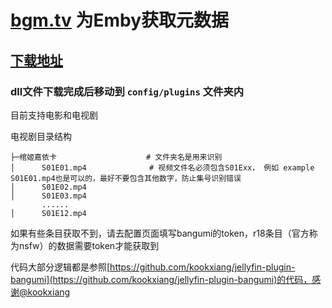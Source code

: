 # [bgm.tv](https://bgm.tv) 为Emby获取元数据

## [下载地址](https://github.com/fuxin052/Emby.Plugins.Bangumi/raw/main/Emby.Plugins.Bangumi/bin/Release/net6.0/Emby.Plugins.Bangumi.dll) 

### dll文件下载完成后移动到 `config/plugins` 文件夹内

目前支持电影和电视剧

电视剧目录结构
```
├─棺姬嘉依卡                    # 文件夹名是用来识别
│      S01E01.mp4              # 视频文件名必须包含S01Exx， 例如 example S01E01.mp4也是可以的，最好不要包含其他数字，防止集号识别错误
│      S01E02.mp4
│      S01E03.mp4
       ......
│      S01E12.mp4

```

如果有些条目获取不到，请去配置页面填写bangumi的token，r18条目（官方称为nsfw）的数据需要token才能获取到


代码大部分逻辑都是参照[https://github.com/kookxiang/jellyfin-plugin-bangumi](https://github.com/kookxiang/jellyfin-plugin-bangumi)的代码，感谢@kookxiang
